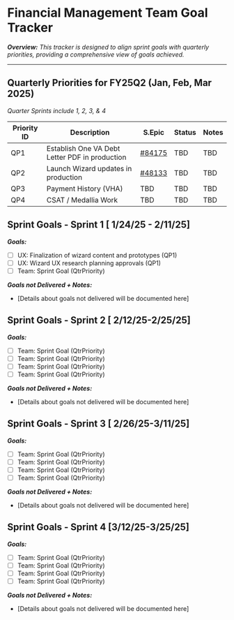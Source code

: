 
# Financial Management Team Goal Tracker  
_**Overview:** This tracker is designed to align sprint goals with quarterly priorities, providing a comprehensive view of goals achieved._ 

---

## Quarterly Priorities for FY25Q2 (Jan, Feb, Mar 2025)  
*Quarter Sprints include 1, 2, 3, & 4*
  
| Priority ID | Description | S.Epic |Status | Notes |  
|-------------|---------------|-----------------|---------------|  ---------------|  
| QP1 | Establish One VA Debt Letter PDF in production| [#84175](https://github.com/department-of-veterans-affairs/va.gov-team/issues/84175) | TBD | TBD |   
| QP2 | Launch Wizard updates in production| [#48133](https://github.com/orgs/department-of-veterans-affairs/projects/1514/views/6?pane=issue&itemId=88349041&issue=department-of-veterans-affairs%7Cva.gov-team%7C48133)| TBD |  TBD |  
| QP3 | Payment History (VHA)  | TBD | TBD |  TBD |  
| QP4 | CSAT / Medallia Work  | TBD | TBD |  TBD |   

## Sprint Goals - Sprint 1 [ 1/24/25 - 2/11/25] 
**_Goals:_**
- [ ] UX: Finalization of wizard content and prototypes (QP1)  
- [ ] UX: Wizard UX research planning approvals (QP1)  
- [ ] Team: Sprint Goal (QtrPriority)  

_**Goals not Delivered + Notes:**_
 - [Details about goals not delivered will be documented here]

  
## Sprint Goals - Sprint 2 [ 2/12/25-2/25/25]  
**_Goals:_**
- [ ] Team: Sprint Goal (QtrPriority)  
- [ ] Team: Sprint Goal (QtrPriority)  
- [ ] Team: Sprint Goal (QtrPriority)  
- [ ] Team: Sprint Goal (QtrPriority)  

_**Goals not Delivered + Notes:**_
 - [Details about goals not delivered will be documented here]
  
## Sprint Goals - Sprint 3 [ 2/26/25-3/11/25]  
**_Goals:_**
- [ ] Team: Sprint Goal (QtrPriority)  
- [ ] Team: Sprint Goal (QtrPriority)  
- [ ] Team: Sprint Goal (QtrPriority)  
- [ ] Team: Sprint Goal (QtrPriority)  

_**Goals not Delivered + Notes:**_
 - [Details about goals not delivered will be documented here]
  
## Sprint Goals - Sprint 4 [3/12/25-3/25/25]  
**_Goals:_**
- [ ] Team: Sprint Goal (QtrPriority)  
- [ ] Team: Sprint Goal (QtrPriority)  
- [ ] Team: Sprint Goal (QtrPriority)  
- [ ] Team: Sprint Goal (QtrPriority)
  
_**Goals not Delivered + Notes:**_
 - [Details about goals not delivered will be documented here]
  

